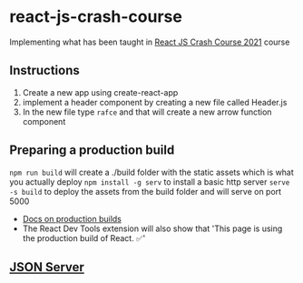 # react-js-crash-course
Implementing what has been taught in [React JS Crash Course 2021](https://www.youtube.com/watch?v=w7ejDZ8SWv8) course

## Instructions

1. Create a new app using create-react-app
2. implement a header component by creating a new file called Header.js
3. In the new file type `rafce` and that will create a new arrow function component

## Preparing a production build

`npm run build` will create a ./build folder with the static assets which is what you actually deploy
`npm install -g serv` to install a basic http server
`serve -s build` to deploy the assets from the build folder and will serve on port 5000
* [Docs on production builds](https://create-react-app.dev/docs/deployment/)
* The React Dev Tools extension will also show that 'This page is using the production build of React. ✅'

## [JSON Server](https://github.com/typicode/json-server)

